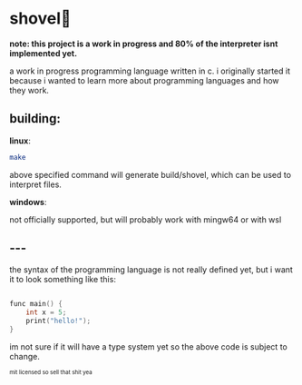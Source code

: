 # shovel🌱

**note: this project is a work in progress and 80% of the interpreter isnt implemented yet.**

a work in progress programming language written in c. i originally started it because i wanted to learn more about programming languages and how they work.

## building:

**linux**:

```sh
make
```

above specified command will generate build/shovel, which can be used to interpret files.

**windows**:

not officially supported, but will probably work with mingw64 or with wsl

## ---

the syntax of the programming language is not really defined yet, but i want it to look something like this:

```c

func main() {
    int x = 5;
    print("hello!");
}

```

im not sure if it will have a type system yet so the above code is subject to change.

<sub><sup>mit licensed so sell that shit yea<sup><sub>
